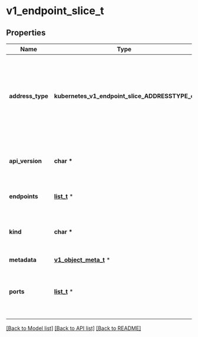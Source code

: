 # v1_endpoint_slice_t

## Properties
Name | Type | Description | Notes
------------ | ------------- | ------------- | -------------
**address_type** | **kubernetes_v1_endpoint_slice_ADDRESSTYPE_e** | addressType specifies the type of address carried by this EndpointSlice. All addresses in this slice must be the same type. This field is immutable after creation. The following address types are currently supported: * IPv4: Represents an IPv4 Address. * IPv6: Represents an IPv6 Address. * FQDN: Represents a Fully Qualified Domain Name.  Possible enum values:  - &#x60;\&quot;FQDN\&quot;&#x60; represents a FQDN.  - &#x60;\&quot;IPv4\&quot;&#x60; represents an IPv4 Address.  - &#x60;\&quot;IPv6\&quot;&#x60; represents an IPv6 Address. | 
**api_version** | **char \*** | APIVersion defines the versioned schema of this representation of an object. Servers should convert recognized schemas to the latest internal value, and may reject unrecognized values. More info: https://git.k8s.io/community/contributors/devel/sig-architecture/api-conventions.md#resources | [optional] 
**endpoints** | [**list_t**](v1_endpoint.md) \* | endpoints is a list of unique endpoints in this slice. Each slice may include a maximum of 1000 endpoints. | 
**kind** | **char \*** | Kind is a string value representing the REST resource this object represents. Servers may infer this from the endpoint the client submits requests to. Cannot be updated. In CamelCase. More info: https://git.k8s.io/community/contributors/devel/sig-architecture/api-conventions.md#types-kinds | [optional] 
**metadata** | [**v1_object_meta_t**](v1_object_meta.md) \* |  | [optional] 
**ports** | [**list_t**](discovery_v1_endpoint_port.md) \* | ports specifies the list of network ports exposed by each endpoint in this slice. Each port must have a unique name. When ports is empty, it indicates that there are no defined ports. When a port is defined with a nil port value, it indicates \&quot;all ports\&quot;. Each slice may include a maximum of 100 ports. | [optional] 

[[Back to Model list]](../README.md#documentation-for-models) [[Back to API list]](../README.md#documentation-for-api-endpoints) [[Back to README]](../README.md)


